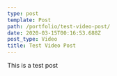 ```yaml
---
type: post
template: Post
path: /portfolio/test-video-post/
date: 2020-03-15T00:16:53.688Z
post_type: Video
title: Test Video Post
---
```

This is a test post